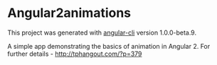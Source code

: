 # Angular2animations

This project was generated with [angular-cli](https://github.com/angular/angular-cli) version 1.0.0-beta.9.

A simple app demonstrating the basics of animation in Angular 2.
For further details - http://tphangout.com/?p=379
